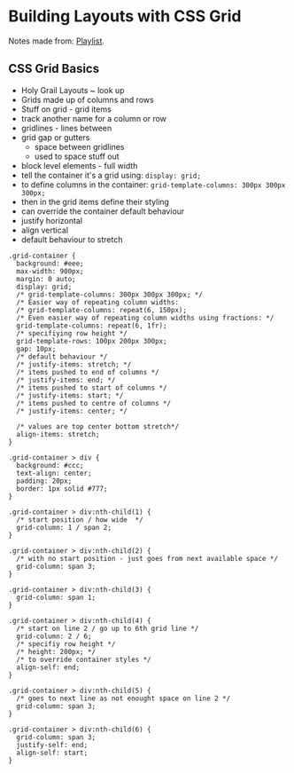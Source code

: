 # Building Layouts with CSS Grid

Notes made from: [Playlist](https://www.youtube.com/playlist?list=PL4cUxeGkcC9hk02lFb6EkdXF2DYGl4Gg4).

## CSS Grid Basics

- Holy Grail Layouts ~ look up
- Grids made up of columns and rows
- Stuff on grid - grid items
- track another name for a column or row
- gridlines - lines between
- grid gap or gutters
  - space between gridlines
  - used to space stuff out
- block level elements - full width
- tell the container it's a grid using:
  `display: grid;`
- to define columns in the container:
  `grid-template-columns: 300px 300px 300px;`
- then in the grid items define their styling
- can override the container default behaviour
- justify horizontal
- align vertical
- default behaviour to stretch

```
.grid-container {
  background: #eee;
  max-width: 900px;
  margin: 0 auto;
  display: grid;
  /* grid-template-columns: 300px 300px 300px; */
  /* Easier way of repeating column widths:
  /* grid-template-columns: repeat(6, 150px);
  /* Even easier way of repeating column widths using fractions: */
  grid-template-columns: repeat(6, 1fr);
  /* specifiying row height */
  grid-template-rows: 100px 200px 300px;
  gap: 10px;
  /* default behaviour */
  /* justify-items: stretch; */
  /* items pushed to end of columns */
  /* justify-items: end; */
  /* items pushed to start of columns */
  /* justify-items: start; */
  /* items pushed to centre of columns */
  /* justify-items: center; */

  /* values are top center bottom stretch*/
  align-items: stretch;
}

.grid-container > div {
  background: #ccc;
  text-align: center;
  padding: 20px;
  border: 1px solid #777;
}

.grid-container > div:nth-child(1) {
  /* start position / how wide  */
  grid-column: 1 / span 2;
}

.grid-container > div:nth-child(2) {
  /* with no start position - just goes from next available space */
  grid-column: span 3;
}

.grid-container > div:nth-child(3) {
  grid-column: span 1;
}

.grid-container > div:nth-child(4) {
  /* start on line 2 / go up to 6th grid line */
  grid-column: 2 / 6;
  /* specifiy row height */
  /* height: 200px; */
  /* to override container styles */
  align-self: end;
}

.grid-container > div:nth-child(5) {
  /* goes to next line as not enought space on line 2 */
  grid-column: span 3;
}

.grid-container > div:nth-child(6) {
  grid-column: span 3;
  justify-self: end;
  align-self: start;
}
```
